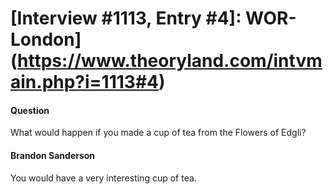 # [Interview #1113, Entry #4]: WOR-London](https://www.theoryland.com/intvmain.php?i=1113#4)

#### Question

What would happen if you made a cup of tea from the Flowers of Edgli?

#### Brandon Sanderson

You would have a very interesting cup of tea.

